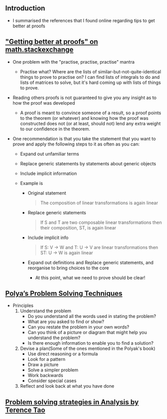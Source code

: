## Introduction

- I summarised the references that I found online regarding tips to get better at proofs

## ["Getting better at proofs" on math.stackexchange](https://math.stackexchange.com/questions/7743/getting-better-at-proofs)

- One problem with the "practise, practise, practise" mantra

  - Practise what? Where are the lists of similar-but-not-quite-identical things to prove to practise on? I can find lists of integrals to do and lists of matrices to solve, but it's hard coming up with lists of things to prove.

- Reading others proofs is not guaranteed to give you any insight as to how the proof was developed

  - A proof is meant to convince someone of a result, so a proof points to the theorem (or whatever) and knowing how the proof was constructed does not (or at least, should not) lend any extra weight to our confidence in the theorem.

- One recommendation is that you take the statement that you want to prove and apply the following steps to it as often as you can:

  - Expand out unfamiliar terms

  - Replace generic statements by statements about generic objects

  - Include implicit information

  - Example is

    - Original statement

      > The composition of linear transformations is again linear

    - Replace generic statements

      > If S and T are two composable linear transformations then their composition, ST, is again linear

    - Include implicit info

      > If S: V -> W and T: U -> V are linear transformations then ST: U -> W is again linear

    - Expand out definitions and Replace generic statements, and reorganise to bring choices to the core

      - At this point, what we need to prove should be clear!

## [Polya’s Problem Solving Techniques](https://math.berkeley.edu/~gmelvin/polya.pdf)

- Principles
  1. Understand the problem
     - Do you understand all the words used in stating the problem?
     - What are you asked to find or show?
     - Can you restate the problem in your own words?
     - Can you think of a picture or diagram that might help you understand the problem?
     - Is there enough information to enable you to find a solution?
  2. Devise a plan(Some of the ones mentioned in the Polyak's book)
     - Use direct reasoning or a formula
     - Look for a pattern
     - Draw a picture
     - Solve a simpler problem
     - Work backwards
     - Consider special cases
  3. Reflect and look back at what you have done

## [Problem solving strategies in Analysis by Terence Tao](https://terrytao.wordpress.com/2010/10/21/245a-problem-solving-strategies/)
